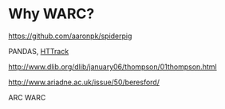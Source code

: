 # Why WARC?

https://github.com/aaronpk/spiderpig

PANDAS, [HTTrack](https://en.wikipedia.org/wiki/HTTrack)

http://www.dlib.org/dlib/january06/thompson/01thompson.html

http://www.ariadne.ac.uk/issue/50/beresford/ 

ARC
WARC
